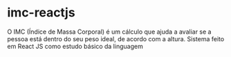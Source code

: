 # imc-reactjs
O IMC (Índice de Massa Corporal) é um cálculo que ajuda a avaliar se a pessoa está dentro do seu peso ideal, de acordo com a altura. Sistema feito em React JS como estudo básico da linguagem
